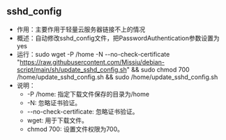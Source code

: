 

## sshd_config

- 作用：主要作用于轻量云服务器链接不上的情况
- 概述：自动修改sshd_config文件，把PasswordAuthentication参数设置为yes
- 运行：sudo wget -P /home -N --no-check-certificate "https://raw.githubusercontent.com/Missiu/debian-script/main/sh/update_sshd_config.sh" && sudo chmod 700 /home/update_sshd_config.sh && sudo /home/update_sshd_config.sh
- 说明：
  - -P /home: 指定下载文件保存的目录为/home
  - -N: 忽略证书验证。
  - --no-check-certificate: 忽略证书验证。
  - wget: 用于下载文件。
  - chmod 700: 设置文件权限为700。
